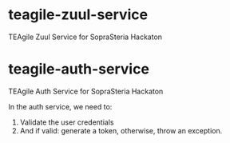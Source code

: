 # teagile-zuul-service
TEAgile Zuul Service for SopraSteria Hackaton
# teagile-auth-service
TEAgile Auth Service for SopraSteria Hackaton

In the auth service, we need to: 

1.  Validate the user credentials
2.  And if valid: generate a token, otherwise, throw an exception.